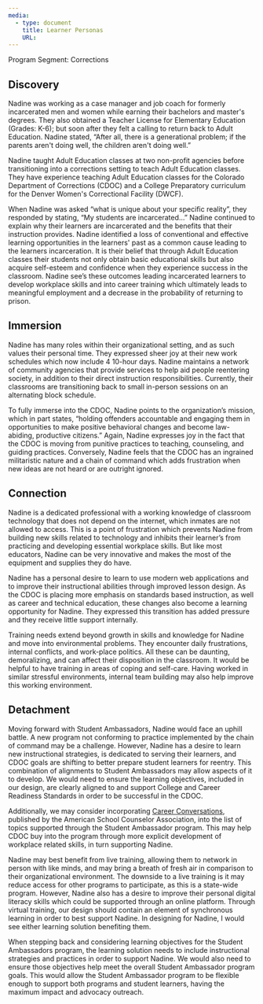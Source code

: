 ```yaml
---
media:
  - type: document
    title: Learner Personas
    URL:
---
```


Program Segment: Corrections

## Discovery

Nadine was working as a case manager and job coach for formerly incarcerated men and women while earning their bachelors and master's degrees. They also obtained a Teacher License for Elementary Education (Grades: K-6); but soon after they felt a calling to return back to Adult Education. Nadine stated, “After all, there is a generational problem; if the parents aren't doing well, the children aren't doing well.”

Nadine taught Adult Education classes at two non-profit agencies before transitioning into a corrections setting to teach Adult Education classes. They have experience teaching Adult Education classes for the Colorado Department of Corrections (CDOC) and a College Preparatory curriculum for the Denver Women's Correctional Facility (DWCF).

When Nadine was asked “what is unique about your specific reality”, they responded by stating, “My students are incarcerated…” Nadine continued to explain why their learners are incarcerated and the benefits that their instruction provides. Nadine identified a loss of conventional and effective learning opportunities in the learners' past as a common cause leading to the learners incarceration. It is their belief that through Adult Education classes their students not only obtain basic educational skills but also acquire self-esteem and confidence when they experience success in the classroom. Nadine see’s these outcomes leading incarcerated learners to develop workplace skills and into career training which ultimately leads to meaningful employment and a decrease in the probability of returning to prison.

## Immersion

Nadine has many roles within their organizational setting, and as such values their personal time. They expressed sheer joy at their new work schedules which now include 4 10-hour days. Nadine maintains a network of community agencies that provide services to help aid people reentering society, in addition to their direct instruction responsibilities. Currently, their classrooms are transitioning back to small in-person sessions on an alternating block schedule.

To fully immerse into the CDOC, Nadine points to the organization’s mission, which in part states, “holding offenders accountable and engaging them in opportunities to make positive behavioral changes and become law-abiding, productive citizens.” Again, Nadine expresses joy in the fact that the CDOC is moving from punitive practices to teaching, counseling, and guiding practices. Conversely, Nadine feels that the CDOC has an ingrained militaristic nature and a chain of command which adds frustration when new ideas are not heard or are outright ignored.

## Connection

Nadine is a dedicated professional with a working knowledge of classroom technology that does not depend on the internet, which inmates are not allowed to access. This is a point of frustration which prevents Nadine from building new skills related to technology and inhibits their learner’s from practicing and developing essential workplace skills. But like most educators, Nadine can be very innovative and makes the most of the equipment and supplies they do have.

Nadine has a personal desire to learn to use modern web applications and to improve their instructional abilities through improved lesson design. As the CDOC is placing more emphasis on standards based instruction, as well as career and technical education, these changes also become a learning opportunity for Nadine. They expressed this transition has added pressure and they receive little support internally.

Training needs extend beyond growth in skills and knowledge for Nadine and move into environmental problems. They encounter daily frustrations, internal conflicts, and work-place politics. All these can be daunting, demoralizing, and can affect their disposition in the classroom. It would be helpful to have training in areas of coping and self-care. Having worked in similar stressful environments, internal team building may also help improve this working environment.

## Detachment

Moving forward with Student Ambassadors, Nadine would face an uphill battle. A new program not conforming to practice implemented by the chain of command may be a challenge. However, Nadine has a desire to learn new instructional strategies, is dedicated to serving their learners, and CDOC goals are shifting to better prepare student learners for reentry. This combination of alignments to Student Ambassadors may allow aspects of it to develop. We would need to ensure the learning objectives, included in our design, are clearly aligned to and support College and Career Readiness Standards in order to be successful in the CDOC.

Additionally, we may consider incorporating [Career Conversations](https://www.schoolcounselor.org/school-counselors/publications-position-statements/career-conversation-starters), published by the American School Counselor Association, into the list of topics supported through the Student Ambassador program. This may help CDOC buy into the program through more explicit development of workplace related skills, in turn supporting Nadine.

Nadine may best benefit from live training, allowing them to network in person with like minds, and may bring a breath of fresh air in comparison to their organizational environment. The downside to a live training is it may reduce access for other programs to participate, as this is a state-wide program. However, Nadine also has a desire to improve their personal digital literacy skills which could be supported through an online platform. Through virtual training, our design should contain an element of synchronous learning in order to best support Nadine. In designing for Nadine, I would see either learning solution benefiting them.

When stepping back and considering learning objectives for the Student Ambassadors program, the learning solution needs to include instructional strategies and practices in order to support Nadine. We would also need to ensure those objectives help meet the overall Student Ambassador program goals. This would allow the Student Ambassador program to be flexible enough to support both programs and student learners, having the maximum impact and advocacy outreach.
